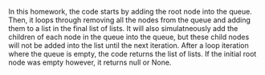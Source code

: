 In this homework, the code starts by adding the root node into the queue. Then, it loops through removing all the nodes from the queue and adding them to a list in the final list of lists. It will also simulatneously add the children of each node in the queue into the queue, but these child nodes will not be added into the list until the next iteration. After a loop iteration where the queue is empty, the code returns the list of lists. If the initial root node was empty however, it returns null or None.
